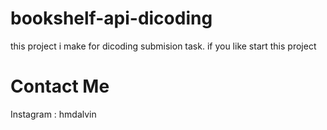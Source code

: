 # bookshelf-api-dicoding
this project i make for dicoding submision task.
if you like start this project

# Contact Me
Instagram : hmdalvin
